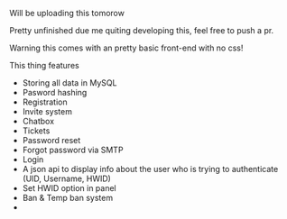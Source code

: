 Will be uploading this tomorow

Pretty unfinished due me quiting developing this, feel free to push a pr.

Warning this comes with an pretty basic front-end with no css!

This thing features
- Storing all data in MySQL
- Pasword hashing
- Registration
- Invite system
- Chatbox
- Tickets
- Password reset
- Forgot password via SMTP
- Login
- A json api to display info about the user who is trying to authenticate (UID, Username, HWID)
- Set HWID option in panel
- Ban & Temp ban system
-
